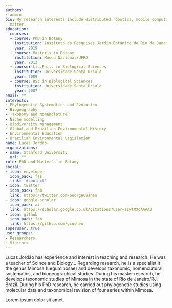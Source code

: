 ```yaml
---
authors:
- admin
bio: My research interests include distributed robotics, mobile computing and programmable
  matter.
education:
  courses:
  - course: PhD in Botany
    institution: Instituto de Pesquisas Jardim Botânico do Rio de Janeiro
    year: 2019
  - course: Master's in Botany
    institution: Museu Nacional/UFRJ
    year: 2013
  - course: Lic.Phil. in Biological Sciences
    institution: Universidade Santa Úrsula
    year: 2009
  - course: BSc in Biological Sciences
    institution: Universidade Santa Úrsula
    year: 2007
email: ""
interests:
- Phylogenetic Systematics and Evolution
- Biogeography
- Taxonomy and Nomenclature
- Niche modelling
- Biodiversity management
- Global and Brazilian Environmental History
- Environmental Education
- Brazilian Environmental Legislation
name: Lucas Jordão
organizations:
- name: Stanford University
  url: ""
role: PhD and Master's in Botany
social:
- icon: envelope
  icon_pack: fas
  link: '#contact'
- icon: twitter
  icon_pack: fab
  link: https://twitter.com/GeorgeCushen
- icon: google-scholar
  icon_pack: ai
  link: https://scholar.google.co.uk/citations?user=sIwtMXoAAAAJ
- icon: github
  icon_pack: fab
  link: https://github.com/gcushen
superuser: true
user_groups:
- Researchers
- Visitors
---
```


Lucas Jordão has experience and interest in teaching and research. He was a teacher of Scince and Biology... Regarding research, he is a specialist it the genus Mimosa (Leguminosae) and develops taxonomic, nomenclatural, systematics, and biogeographical studies. During his master research, he develops taxonomic studies of Mimosa in the state of Rio de Janeiro/RJ, Brazil. During his PhD research, he carried out phylogenetic studies using molecular data and taxonomical revision of four series within Mimosa.

Lorem ipsum dolor sit amet. 
